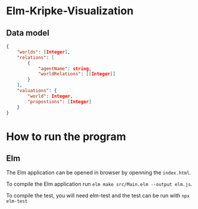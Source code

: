 # Elm-Kripke-Visualization

## Data model

```json
{
    "worlds": [Integer],
    "relations": [
        {
            "agentName": string,
            "worldRelations": [[Integer]]
        }
    ],
    "valuations": {
        "world": Integer,
        "propostions": [Integer]
    }
}

```

# How to run the program

## Elm
The Elm application can be opened in browser by openning the `index.html`.

To compile the Elm application run `elm make src/Main.elm --output elm.js`.

To compile the test, you will need elm-test and the test can be run with `npx elm-test`
